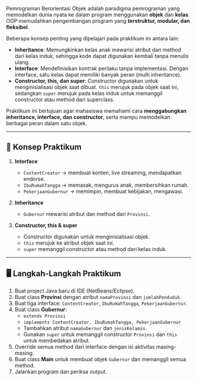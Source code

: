 Pemrograman Berorientasi Objek adalah paradigma pemrograman yang memodelkan dunia nyata ke dalam program menggunakan **objek** dan **kelas**. OOP memudahkan pengembangan program yang **terstruktur, modular, dan fleksibel**.  

Beberapa konsep penting yang dipelajari pada praktikum ini antara lain:
- **Inheritance**: Memungkinkan kelas anak mewarisi atribut dan method dari kelas induk, sehingga kode dapat digunakan kembali tanpa menulis ulang.
- **Interface**: Mendefinisikan kontrak perilaku tanpa implementasi. Dengan interface, satu kelas dapat memiliki banyak peran (multi inheritance).
- **Constructor, this, dan super**: Constructor digunakan untuk menginisialisasi objek saat dibuat. `this` merujuk pada objek saat ini, sedangkan `super` merujuk pada kelas induk untuk memanggil constructor atau method dari superclass.

Praktikum ini bertujuan agar mahasiswa memahami cara **menggabungkan inheritance, interface, dan constructor**, serta mampu memodelkan berbagai peran dalam satu objek.

---

## 🚀 Konsep Praktikum
1. **Interface**
   - `ContentCreator` → membuat konten, live streaming, mendapatkan endorse.
   - `IbuRumahTangga` → memasak, mengurus anak, membersihkan rumah.
   - `PekerjaanGubernur` → memimpin, membuat kebijakan, mengawasi.

2. **Inheritance**
   - `Gubernur` mewarisi atribut dan method dari `Provinsi`.

3. **Constructor, this & super**
   - Constructor digunakan untuk menginisialisasi objek.
   - `this` merujuk ke atribut objek saat ini.
   - `super` memanggil constructor atau method dari kelas induk.

---

## 🖥️ Langkah-Langkah Praktikum
1. Buat project Java baru di IDE (NetBeans/Eclipse).  
2. Buat class **Provinsi** dengan atribut `namaProvinsi` dan `jumlahPenduduk`.  
3. Buat tiga interface: `ContentCreator`, `IbuRumahTangga`, `PekerjaanGubernur`.  
4. Buat class **Gubernur**:
   - `extends Provinsi`  
   - `implements ContentCreator, IbuRumahTangga, PekerjaanGubernur`  
   - Tambahkan atribut `namaGubernur` dan `jenisKelamin`.  
   - Gunakan `super` untuk memanggil constructor `Provinsi` dan `this` untuk membedakan atribut.  
5. Override semua method dari interface dengan isi aktivitas masing-masing.  
6. Buat class **Main** untuk membuat objek `Gubernur` dan memanggil semua method.  
7. Jalankan program dan periksa output.
